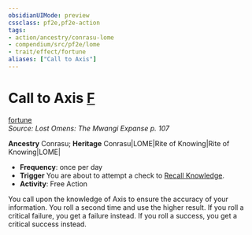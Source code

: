 ```yaml
---
obsidianUIMode: preview
cssclass: pf2e,pf2e-action
tags:
- action/ancestry/conrasu-lome
- compendium/src/pf2e/lome
- trait/effect/fortune
aliases: ["Call to Axis"]
---
```

# Call to Axis [F](chapter-9-playing-the-game.md#Actions "Free Action")
[fortune](fortune.md)  
*Source: Lost Omens: The Mwangi Expanse p. 107*  

**Ancestry** Conrasu; **Heritage** Conrasu|LOME|Rite of Knowing|Rite of Knowing|LOME|
- **Frequency**: once per day
- **Trigger** You are about to attempt a check to [Recall Knowledge](recall-knowledge.md).
- **Activity**: Free Action

You call upon the knowledge of Axis to ensure the accuracy of your information. You roll a second time and use the higher result. If you roll a critical failure, you get a failure instead. If you roll a success, you get a critical success instead.